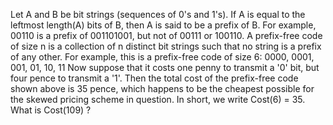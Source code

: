 
Let A and B be bit strings (sequences of 0's and 1's).
If A is equal to the leftmost length(A) bits of B, then A is said to be a prefix of B.
For example, 00110 is a prefix of 001101001, but not of 00111 or 100110.
A prefix-free code of size n is a collection of n distinct bit strings such that no string is a prefix of any other.  For example, this is a prefix-free code of size 6:
0000, 0001, 001, 01, 10, 11
Now suppose that it costs one penny to transmit a '0' bit, but four pence to transmit a '1'.
Then the total cost of the prefix-free code shown above is 35 pence, which happens to be the cheapest possible for the skewed pricing scheme in question.
In short, we write Cost(6) = 35.
What is Cost(109) ?
